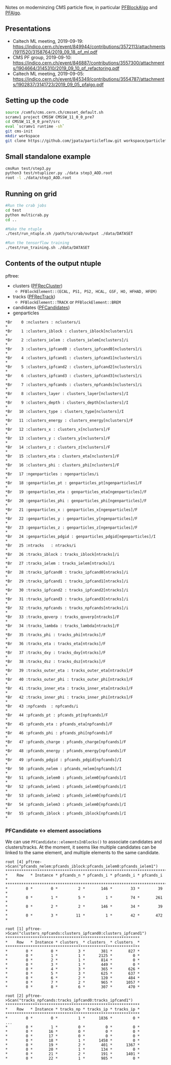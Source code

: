 Notes on moderninzing CMS particle flow, in particular [PFBlockAlgo](https://github.com/cms-sw/cmssw/blob/master/RecoParticleFlow/PFProducer/src/PFBlockAlgo.cc) and [PFAlgo](https://github.com/cms-sw/cmssw/blob/master/RecoParticleFlow/PFProducer/src/PFAlgo.cc).

## Presentations

- Caltech ML meeting, 2019-09-19: https://indico.cern.ch/event/849944/contributions/3572113/attachments/1911520/3158764/2019_09_18_pf_ml.pdf
- CMS PF group, 2019-09-10: https://indico.cern.ch/event/846887/contributions/3557300/attachments/1904664/3145310/2019_09_10_pf_refactoring.pdf
- Caltech ML meeting, 2019-09-05: https://indico.cern.ch/event/845349/contributions/3554787/attachments/1902837/3141723/2019_09_05_pfalgo.pdf

## Setting up the code
```bash
source /cvmfs/cms.cern.ch/cmsset_default.sh
scramv1 project CMSSW CMSSW_11_0_0_pre7
cd CMSSW_11_0_0_pre7/src
eval `scramv1 runtime -sh`
git cms-init
mkdir workspace
git clone https://github.com/jpata/particleflow.git workspace/particleflow 

```

## Small standalone example
```bash
cmsRun test/step3.py
python3 test/ntuplizer.py ./data step3_AOD.root
root -l ./data/step3_AOD.root
```

## Running on grid
```bash
#Run the crab jobs
cd test
python multicrab.py
cd ..

#Make the ntuple
./test/run_ntuple.sh /path/to/crab/output ./data/DATASET

#Run the tensorflow training
./test/run_training.sh ./data/DATASET
```

## Contents of the output ntuple

pftree:
- clusters ([PFRecCluster](https://github.com/cms-sw/cmssw/blob/master/DataFormats/ParticleFlowReco/interface/PFCluster.h))
  - `PFBlockElement::(ECAL, PS1, PS2, HCAL, GSF, HO, HFHAD, HFEM)`           
- tracks ([PFRecTrack](https://github.com/cms-sw/cmssw/blob/master/DataFormats/ParticleFlowReco/interface/PFRecTrack.h))
  - `PFBlockElement::TRACK` or `PFBlockElement::BREM`
- candidates ([PFCandidates](https://github.com/cms-sw/cmssw/blob/master/DataFormats/ParticleFlowCandidate/interface/PFCandidate.h))
- genparticles

```
*Br    0 :nclusters : nclusters/i                                            *
*Br    1 :clusters_iblock : clusters_iblock[nclusters]/i                     *
*Br    2 :clusters_ielem : clusters_ielem[nclusters]/i                       *
*Br    3 :clusters_ipfcand0 : clusters_ipfcand0[nclusters]/i                 *
*Br    4 :clusters_ipfcand1 : clusters_ipfcand1[nclusters]/i                 *
*Br    5 :clusters_ipfcand2 : clusters_ipfcand2[nclusters]/i                 *
*Br    6 :clusters_ipfcand3 : clusters_ipfcand3[nclusters]/i                 *
*Br    7 :clusters_npfcands : clusters_npfcands[nclusters]/i                 *
*Br    8 :clusters_layer : clusters_layer[nclusters]/I                       *
*Br    9 :clusters_depth : clusters_depth[nclusters]/I                       *
*Br   10 :clusters_type : clusters_type[nclusters]/I                         *
*Br   11 :clusters_energy : clusters_energy[nclusters]/F                     *
*Br   12 :clusters_x : clusters_x[nclusters]/F                               *
*Br   13 :clusters_y : clusters_y[nclusters]/F                               *
*Br   14 :clusters_z : clusters_z[nclusters]/F                               *
*Br   15 :clusters_eta : clusters_eta[nclusters]/F                           *
*Br   16 :clusters_phi : clusters_phi[nclusters]/F                           *
*Br   17 :ngenparticles : ngenparticles/i                                    *
*Br   18 :genparticles_pt : genparticles_pt[ngenparticles]/F                 *
*Br   19 :genparticles_eta : genparticles_eta[ngenparticles]/F               *
*Br   20 :genparticles_phi : genparticles_phi[ngenparticles]/F               *
*Br   21 :genparticles_x : genparticles_x[ngenparticles]/F                   *
*Br   22 :genparticles_y : genparticles_y[ngenparticles]/F                   *
*Br   23 :genparticles_z : genparticles_z[ngenparticles]/F                   *
*Br   24 :genparticles_pdgid : genparticles_pdgid[ngenparticles]/I           *
*Br   25 :ntracks   : ntracks/i                                              *
*Br   26 :tracks_iblock : tracks_iblock[ntracks]/i                           *
*Br   27 :tracks_ielem : tracks_ielem[ntracks]/i                             *
*Br   28 :tracks_ipfcand0 : tracks_ipfcand0[ntracks]/i                       *
*Br   29 :tracks_ipfcand1 : tracks_ipfcand1[ntracks]/i                       *
*Br   30 :tracks_ipfcand2 : tracks_ipfcand2[ntracks]/i                       *
*Br   31 :tracks_ipfcand3 : tracks_ipfcand3[ntracks]/i                       *
*Br   32 :tracks_npfcands : tracks_npfcands[ntracks]/i                       *
*Br   33 :tracks_qoverp : tracks_qoverp[ntracks]/F                           *
*Br   34 :tracks_lambda : tracks_lambda[ntracks]/F                           *
*Br   35 :tracks_phi : tracks_phi[ntracks]/F                                 *
*Br   36 :tracks_eta : tracks_eta[ntracks]/F                                 *
*Br   37 :tracks_dxy : tracks_dxy[ntracks]/F                                 *
*Br   38 :tracks_dsz : tracks_dsz[ntracks]/F                                 *
*Br   39 :tracks_outer_eta : tracks_outer_eta[ntracks]/F                     *
*Br   40 :tracks_outer_phi : tracks_outer_phi[ntracks]/F                     *
*Br   41 :tracks_inner_eta : tracks_inner_eta[ntracks]/F                     *
*Br   42 :tracks_inner_phi : tracks_inner_phi[ntracks]/F                     *
*Br   43 :npfcands  : npfcands/i                                             *
*Br   44 :pfcands_pt : pfcands_pt[npfcands]/F                                *
*Br   45 :pfcands_eta : pfcands_eta[npfcands]/F                              *
*Br   46 :pfcands_phi : pfcands_phi[npfcands]/F                              *
*Br   47 :pfcands_charge : pfcands_charge[npfcands]/F                        *
*Br   48 :pfcands_energy : pfcands_energy[npfcands]/F                        *
*Br   49 :pfcands_pdgid : pfcands_pdgid[npfcands]/I                          *
*Br   50 :pfcands_nelem : pfcands_nelem[npfcands]/I                          *
*Br   51 :pfcands_ielem0 : pfcands_ielem0[npfcands]/I                        *
*Br   52 :pfcands_ielem1 : pfcands_ielem0[npfcands]/I                        *
*Br   53 :pfcands_ielem2 : pfcands_ielem0[npfcands]/I                        *
*Br   54 :pfcands_ielem3 : pfcands_ielem0[npfcands]/I                        *
*Br   55 :pfcands_iblock : pfcands_iblock[npfcands]/I                        *
```

### PFCandidate <-> element associations

We can use `PFCandidate::elementsInBlocks()` to associate candidates and clusters/tracks. At the moment, it seems like multiple candidates can be linked to the same element, and multiple elements to the same candidate.
```
root [4] pftree->Scan("pfcands_nelem:pfcands_iblock:pfcands_ielem0:pfcands_ielem1")
***********************************************************************
*    Row   * Instance * pfcands_n * pfcands_i * pfcands_i * pfcands_i *
***********************************************************************
*        0 *        0 *         2 *       146 *        33 *        39 *
*        0 *        1 *         5 *         1 *        74 *       261 *
*        0 *        2 *         2 *       146 *        34 *        39 *
*        0 *        3 *        11 *         1 *        42 *       472 *

root [1] pftree->Scan("clusters_npfcands:clusters_ipfcand0:clusters_ipfcand1")
***********************************************************
*    Row   * Instance * clusters_ * clusters_ * clusters_ *
***********************************************************
*        0 *        0 *         3 *       381 *       827 *
*        0 *        1 *         1 *      2125 *         0 *
*        0 *        2 *         1 *       814 *         0 *
*        0 *        3 *         1 *       449 *         0 *
*        0 *        4 *         3 *       365 *       626 *
*        0 *        5 *         3 *       625 *       637 *
*        0 *        6 *         2 *       120 *       484 *
*        0 *        7 *         2 *       965 *      1057 *
*        0 *        8 *         6 *       307 *       470 *

root [2] pftree->Scan("tracks_npfcands:tracks_ipfcand0:tracks_ipfcand1")
***********************************************************
*    Row   * Instance * tracks_np * tracks_ip * tracks_ip *
***********************************************************
*        0 *        0 *         1 *      1836 *         0 *
...
*        0 *        1 *         0 *         0 *         0 *
*        0 *       16 *         0 *         0 *         0 *
*        0 *       17 *         0 *         0 *         0 *
*        0 *       18 *         1 *      1458 *         0 *
*        0 *       19 *         2 *       401 *      1367 *
*        0 *       20 *         1 *       134 *         0 *
*        0 *       21 *         2 *       191 *      1401 *
*        0 *       22 *         1 *       985 *         0 *

```
